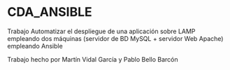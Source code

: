# CDA_ANSIBLE
Trabajo Automatizar el despliegue de una aplicación sobre LAMP empleando dos máquinas (servidor de BD MySQL + servidor Web Apache) empleando Ansible

Trabajo hecho por Martín Vidal García y Pablo Bello Barcón
